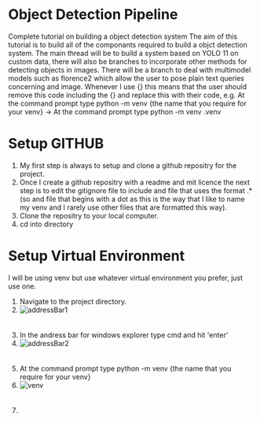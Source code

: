 # Object Detection Pipeline
Complete tutorial on building a object detection system
The aim of this tutorial is to build all of the componants required to build a objct detection system. The main thread will be to build a system based on YOLO 11 on custom data, there will also be branches to incorporate other methods for detecting objects in images.
There will be a branch to deal with multimodel models such as florence2 which allow the user to pose plain text queries concerning and image.
Whenever I use {} this means that the user should remove this code including the {} and replace this with their code, e.g. At the command prompt type python -m venv {the name that you require for your venv} -> At the command prompt type python -m venv .venv

# Setup GITHUB
1. My first step is always to setup and clone a github repositry for the project.
2. Once I create a github repositry with a readme and mit licence the next step is to edit the gitignore file to include and file that uses the format .* (so and file that begins with a dot as this is the way that I like to name my venv and I rarely use other files that are formatted this way).
3. Clone the repositry to your local computer.
4. cd into directory

# Setup Virtual Environment
I will be using venv but use whatever virtual environment you prefer, just use one.
1. Navigate to the project directory.
2. ![addressBar1](https://github.com/user-attachments/assets/84af51f9-a805-439f-85a5-94498a3daf57) <br><br><br>
3. In the andress bar for windows explorer type cmd and hit 'enter'
4. ![addressBar2](https://github.com/user-attachments/assets/7290562b-7f91-4821-ab5c-31b5066340df)<br><br><br>
5. At the command prompt type python -m venv {the name that you require for your venv}
6. ![venv](https://github.com/user-attachments/assets/17de97ff-1851-4916-b09a-38efd91de0cb)<br><br><br>
7. 

